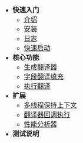 * **快速入门**
    * [介绍](zh-cn/)
    * [安装](zh-cn/install.md)
    * [日志](zh-cn/update-log.md)
    * [快速启动](zh-cn/quickStart.md)
* **核心功能**
    * [生成翻译器](zh-cn/genTranslator.md)
    * [字段翻译填充](zh-cn/fieldAutoFill.md)
    * [执行翻译](zh-cn/translateExecute.md)
* **扩展**
    * [多线程保持上下文](zh-cn/contextHolder.md)
    * [翻译器回调执行](zh-cn/executeCallback.md)
    * [性能分析器](zh-cn/performanceRecord.md)
* **测试说明**

<style>
    li{
 		 font-size: 18px; /* 设置默认的字体大小 */
	}
</style>
